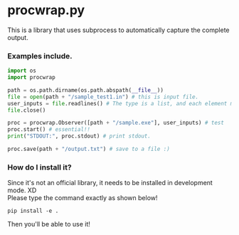 # procwrap.py
This is a library that uses subprocess to automatically capture the complete output.

### Examples include.
```py
import os 
import procwrap

path = os.path.dirname(os.path.abspath(__file__)) 
file = open(path + "/sample_test1.in") # this is input file.
user_inputs = file.readlines() # The type is a list, and each element must end with a "\n".
file.close()

proc = procwrap.Observer([path + "/sample.exe"], user_inputs) # test
proc.start() # essential!!
print("STDOUT:", proc.stdout) # print stdout.

proc.save(path + "/output.txt") # save to a file :)
```

### How do I install it?
Since it's not an official library, it needs to be installed in development mode. XD
<br />
Please type the command exactly as shown below!
```shell
pip install -e .
```
Then you'll be able to use it!
